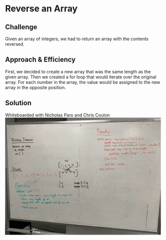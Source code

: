 # Reverse an Array
<!-- Short summary or background information -->

## Challenge
Given an array of integers, we had to return an array with the contents reversed.

## Approach & Efficiency
First, we decided to create a new array that was the same length as the given array. Then we created a for loop that would iterate over the original array. For each number in the array, the value would be assigned to the new array in the opposite position. 

## Solution
Whiteboarded with Nicholas Paro and Chris Coulon
![Image of whiteboard](./assets/cc01.jpg)
